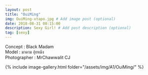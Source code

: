 ```yaml
---
layout: post
title: "OuiMing"
img: OuiMing-xtapo.jpg # Add image post (optional)
date: 2018-08-31 08:15:00
description: Sexy Girl! # Add post description (optional)
tag: [sexy]
---
```

Concept : Black Madam  
Model : มาดาม อุ้ยหมิง  
Photographer : MrChawwalit CJ  


{% include image-gallery.html folder="/assets/img/A1/OuiMing/" %}
